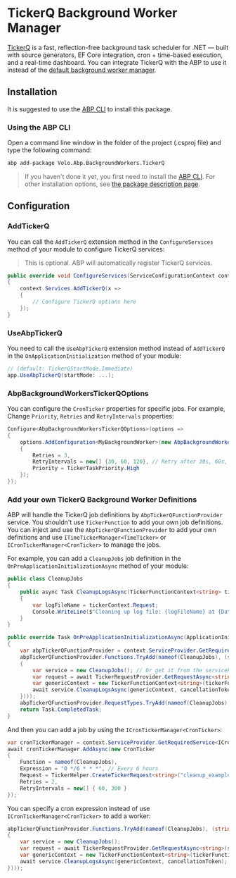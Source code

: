 # TickerQ Background Worker Manager

[TickerQ](https://tickerq.net/) is a fast, reflection-free background task scheduler for .NET — built with source generators, EF Core integration, cron + time-based execution, and a real-time dashboard. You can integrate TickerQ with the ABP to use it instead of the [default background worker manager](../background-workers).

## Installation

It is suggested to use the [ABP CLI](../../../cli) to install this package.

### Using the ABP CLI

Open a command line window in the folder of the project (.csproj file) and type the following command:

````bash
abp add-package Volo.Abp.BackgroundWorkers.TickerQ
````

>  If you haven't done it yet, you first need to install the [ABP CLI](../../../cli). For other installation options, see [the package description page](https://abp.io/package-detail/Volo.Abp.BackgroundWorkers.TickerQ).

## Configuration

### AddTickerQ

You can call the `AddTickerQ` extension method in the `ConfigureServices` method of your module to configure TickerQ services:

> This is optional. ABP will automatically register TickerQ services.

```csharp
public override void ConfigureServices(ServiceConfigurationContext context)
{
	context.Services.AddTickerQ(x =>
	{
		// Configure TickerQ options here
	});
}
```

### UseAbpTickerQ

You need to call the `UseAbpTickerQ` extension method instead of `AddTickerQ` in the `OnApplicationInitialization` method of your module:

```csharp
// (default: TickerQStartMode.Immediate)
app.UseAbpTickerQ(startMode: ...);
```

### AbpBackgroundWorkersTickerQOptions

You can configure the `CronTicker` properties for specific jobs. For example, Change `Priority`, `Retries` and `RetryIntervals` properties:

```csharp
Configure<AbpBackgroundWorkersTickerQOptions>(options =>
{
	options.AddConfiguration<MyBackgroundWorker>(new AbpBackgroundWorkersCronTickerConfiguration()
	{
		Retries = 3,
		RetryIntervals = new[] {30, 60, 120}, // Retry after 30s, 60s, then 2min,
		Priority = TickerTaskPriority.High
	});
});
```

### Add your own TickerQ Background Worker Definitions

ABP will handle the TickerQ job definitions by `AbpTickerQFunctionProvider` service. You shouldn't use `TickerFunction` to add your own job definitions. You can inject and use the `AbpTickerQFunctionProvider` to add your own definitions and use `ITimeTickerManager<TimeTicker>` or `ICronTickerManager<CronTicker>` to manage the jobs.

For example, you can add a `CleanupJobs` job definition in the `OnPreApplicationInitializationAsync` method of your module:

```csharp
public class CleanupJobs
{
    public async Task CleanupLogsAsync(TickerFunctionContext<string> tickerContext, CancellationToken cancellationToken)
    {
        var logFileName = tickerContext.Request;
        Console.WriteLine($"Cleaning up log file: {logFileName} at {DateTime.Now}");
    }
}
```

```csharp
public override Task OnPreApplicationInitializationAsync(ApplicationInitializationContext context)
{
	var abpTickerQFunctionProvider = context.ServiceProvider.GetRequiredService<AbpTickerQFunctionProvider>();
	abpTickerQFunctionProvider.Functions.TryAdd(nameof(CleanupJobs), (string.Empty, TickerTaskPriority.Normal, new TickerFunctionDelegate(async (cancellationToken, serviceProvider, tickerFunctionContext) =>
	{
		var service = new CleanupJobs(); // Or get it from the serviceProvider
		var request = await TickerRequestProvider.GetRequestAsync<string>(serviceProvider,  tickerFunctionContext.Id, tickerFunctionContext.Type);
		var genericContext = new TickerFunctionContext<string>(tickerFunctionContext, request);
		await service.CleanupLogsAsync(genericContext, cancellationToken);
	})));
	abpTickerQFunctionProvider.RequestTypes.TryAdd(nameof(CleanupJobs), (typeof(string).FullName, typeof(string)));
	return Task.CompletedTask;
}
```

And then you can add a job by using the `ICronTickerManager<CronTicker>`:

```csharp
var cronTickerManager = context.ServiceProvider.GetRequiredService<ICronTickerManager<CronTicker>>();
await cronTickerManager.AddAsync(new CronTicker
{
	Function = nameof(CleanupJobs),
	Expression = "0 */6 * * *", // Every 6 hours
	Request = TickerHelper.CreateTickerRequest<string>("cleanup_example_file.txt"),
	Retries = 2,
	RetryIntervals = new[] { 60, 300 }
});
```

You can specify a cron expression instead of use `ICronTickerManager<CronTicker>` to add a worker:

```csharp
abpTickerQFunctionProvider.Functions.TryAdd(nameof(CleanupJobs), (string.Empty, TickerTaskPriority.Normal, new TickerFunctionDelegate(async (cancellationToken, serviceProvider, tickerFunctionContext) =>
{
	var service = new CleanupJobs();
	var request = await TickerRequestProvider.GetRequestAsync<string>(serviceProvider,  tickerFunctionContext.Id, tickerFunctionContext.Type);
	var genericContext = new TickerFunctionContext<string>(tickerFunctionContext, request);
	await service.CleanupLogsAsync(genericContext, cancellationToken);
})));
```
